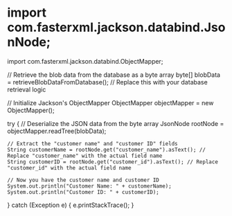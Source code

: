 # import com.fasterxml.jackson.databind.JsonNode;
import com.fasterxml.jackson.databind.ObjectMapper;

// Retrieve the blob data from the database as a byte array
byte[] blobData = retrieveBlobDataFromDatabase(); // Replace this with your database retrieval logic

// Initialize Jackson's ObjectMapper
ObjectMapper objectMapper = new ObjectMapper();

try {
    // Deserialize the JSON data from the byte array
    JsonNode rootNode = objectMapper.readTree(blobData);

    // Extract the "customer name" and "customer ID" fields
    String customerName = rootNode.get("customer_name").asText(); // Replace "customer_name" with the actual field name
    String customerID = rootNode.get("customer_id").asText(); // Replace "customer_id" with the actual field name

    // Now you have the customer name and customer ID
    System.out.println("Customer Name: " + customerName);
    System.out.println("Customer ID: " + customerID);
} catch (Exception e) {
    e.printStackTrace();
}